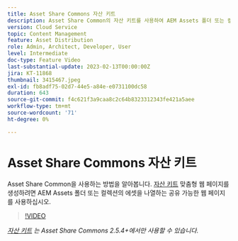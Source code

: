 ```yaml
---
title: Asset Share Commons 자산 키트
description: Asset Share Common의 자산 키트를 사용하여 AEM Assets 폴더 또는 컬렉션의 자산을 나열하는 맞춤형 공유 가능한 웹 페이지를 생성하는 방법을 알아봅니다.
version: Cloud Service
topic: Content Management
feature: Asset Distribution
role: Admin, Architect, Developer, User
level: Intermediate
doc-type: Feature Video
last-substantial-update: 2023-02-13T00:00:00Z
jira: KT-11868
thumbnail: 3415467.jpeg
exl-id: fb8adf75-02d7-44e5-a84e-e0731100dc58
duration: 643
source-git-commit: f4c621f3a9caa8c2c64b8323312343fe421a5aee
workflow-type: tm+mt
source-wordcount: '71'
ht-degree: 0%

---
```


# Asset Share Commons 자산 키트

Asset Share Common을 사용하는 방법을 알아봅니다. [자산 키트](https://opensource.adobe.com/asset-share-commons/pages/asset-kit/overview/) 맞춤형 웹 페이지를 생성하려면 AEM Assets 폴더 또는 컬렉션의 에셋을 나열하는 공유 가능한 웹 페이지를 사용하십시오.

>[!VIDEO](https://video.tv.adobe.com/v/3415467?quality=12&learn=on)

_[자산 키트](https://opensource.adobe.com/asset-share-commons/pages/asset-kit/overview/) 는 Asset Share Commons 2.5.4+에서만 사용할 수 있습니다._
